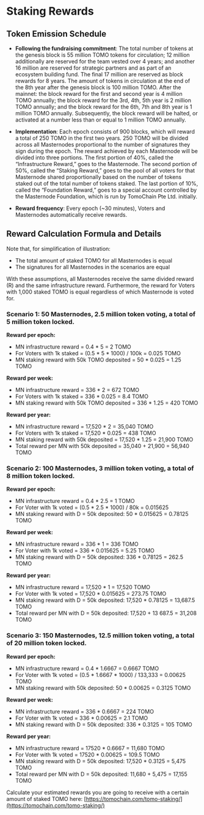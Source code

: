 # Staking Rewards

## Token Emission Schedule

* **Following the fundraising commitment**: The total number of tokens at the genesis block is 55 million TOMO tokens for circulation; 12 million additionally are reserved for the team vested over 4 years; and another 16 million are reserved for strategic partners and as part of an ecosystem building fund. The final 17 million are reserved as block rewards for 8 years. The amount of tokens in circulation at the end of the 8th year after the genesis block is 100 million TOMO. After the mainnet: the block reward for the first and second year is 4 million TOMO annually; the block reward for the 3rd, 4th, 5th year is 2 million TOMO annually; and the block reward for the 6th, 7th and 8th year is 1 million TOMO annually. Subsequently, the block reward will be halted, or activated at a number less than or equal to 1 million TOMO annually.



* **Implementation**: Each epoch consists of 900 blocks, which will reward a total of 250 TOMO in the first two years. 250 TOMO will be divided across all Masternodes proportional to the number of signatures they sign during the epoch. The reward achieved by each Masternode will be divided into three portions. The first portion of 40%, called the “Infrastructure Reward,” goes to the Masternode. The second portion of 50%, called the “Staking Reward,” goes to the pool of all voters for that Masternode shared proportionally based on the number of tokens staked out of the total number of tokens staked. The last portion of 10%, called the “Foundation Reward,” goes to a special account controlled by the Masternode Foundation, which is run by TomoChain Pte Ltd. initially.



* **Reward frequency**:  Every epoch \(~30 minutes\), Voters and Masternodes automatically receive rewards.

## Reward Calculation Formula and Details

Note that, for simplification of illustration:

* The total amount of staked TOMO for all Masternodes is equal
* The signatures for all Masternodes in the scenarios are equal

With these assumptions, all Masternodes receive the same divided reward \(R\) and the same infrastructure reward. Furthermore, the reward for Voters with 1,000 staked TOMO is equal regardless of which Masternode is voted for.

### Scenario 1: 50 Masternodes, 2.5 million token voting, a total of 5 million token locked.

**Reward per epoch:**

* MN infrastructure reward = 0.4 \* 5 = 2 TOMO
* For Voters with 1k staked = \(0.5 \* 5 \* 1000\) / 100k = 0.025 TOMO
* MN staking reward with 50k TOMO deposited = 50 \* 0.025 = 1.25 TOMO

**Reward per week:**

* MN infrastructure reward = 336 \* 2 = 672 TOMO
* For Voters with 1k staked = 336 \* 0.025 = 8.4 TOMO
* MN staking reward with 50k TOMO deposited = 336 \* 1.25 = 420 TOMO

**Reward per year:**

* MN infrastructure reward = 17,520 \* 2 = 35,040 TOMO
* For Voters with 1k staked = 17,520 \* 0.025 = 438 TOMO
* MN staking reward with 50k deposited = 17,520 \* 1.25 = 21,900 TOMO
* Total reward per MN with 50k deposited = 35,040 + 21,900 = 56,940 TOMO

### Scenario 2: 100 Masternodes, 3 million token voting, a total of 8 million token locked.

**Reward per epoch:**

* MN infrastructure reward = 0.4 \* 2.5 = 1 TOMO
* For Voter with 1k voted = \(0.5 \* 2.5 \* 1000\) / 80k = 0.015625
* MN staking reward with D = 50k deposited: 50 \* 0.015625 = 0.78125 TOMO

**Reward per week:**

* MN infrastructure reward = 336 \* 1 = 336 TOMO
* For Voter with 1k voted = 336 \* 0.015625 = 5.25 TOMO
* MN staking reward with D = 50k deposited: 336 \* 0.78125 = 262.5 TOMO

**Reward per year:**

* MN infrastructure reward = 17,520 \* 1 = 17,520 TOMO
* For Voter with 1k voted = 17,520 \* 0.015625 = 273.75 TOMO
* MN staking reward with D = 50k deposited: 17,520 \* 0.78125 = 13,687.5 TOMO
* Total reward per MN with D = 50k deposited: 17,520 + 13 687.5 = 31,208 TOMO

### Scenario 3: 150 Masternodes, 12.5 million token voting, a total of 20 million token locked.

**Reward per epoch:**

* MN infrastructure reward = 0.4 \* 1.6667 = 0.6667 TOMO
* For Voter with 1k voted = \(0.5 \* 1.6667 \* 1000\) / 133,333 = 0.00625 TOMO
* MN staking reward with 50k deposited: 50 \* 0.00625 = 0.3125 TOMO

**Reward per week:**

* MN infrastructure reward = 336 \* 0.6667 = 224 TOMO
* For Voter with 1k voted = 336 \* 0.00625 = 2.1 TOMO
* MN staking reward with D = 50k deposited: 336 \* 0.3125 = 105 TOMO

**Reward per year:**

* MN infrastructure reward = 17520 \* 0.6667 = 11,680 TOMO
* For Voter with 1k voted = 17520 \* 0.00625 = 109.5 TOMO
* MN staking reward with D = 50k deposited: 17,520 \* 0.3125 = 5,475 TOMO
* Total reward per MN with D = 50k deposited: 11,680 + 5,475 = 17,155 TOMO

Calculate your estimated rewards you are going to receive with a certain amount of staked TOMO here: [https://tomochain.com/tomo-staking/](https://tomochain.com/tomo-staking/) 

